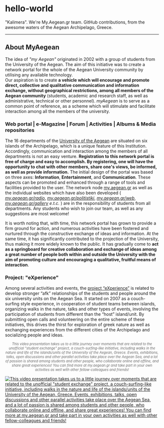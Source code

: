 hello-world
===========

"Kalimera". We're My.Aegean.gr team. GitHub contributions, from the awesome waters of the Aegean Archipelago, Greece.


---------------------------------------

## About MyAegean


<p>The idea of <em>"my Aegean"</em> originated in 2002 with a group of students from the University of the Aegean. The aim of this initiative was to create a network portal for the whole of the Aegean University community by utilising any available technology.<br>Our aspiration is to create <strong>a vehicle which will encourage and promote direct, collective and qualitative communication and information exchange, without geographical restrictions, among all members of the Aegean community</strong> (students, academic and research staff, as well as administrative, technical or other personnel). <em>myAegean</em> is to serve as a common point of reference, as a scheme which will stimulate and facilitate interaction among all the members of the university.</p>

### Web portal | e-Magazine | Forum | Activities | Albums & Media repositories

<p>The 16 departments of the <a target="_blank" href="http://www.aegean.gr/" data-href="http://www.aegean.gr/">University of the Aegean</a> are situated on six islands of the Archipelago, which is a unique feature of this Institution. Accordingly, communication and interaction among the members of all departments is not an easy venture. <strong>Registration to this network portal is free of charge and easy to accomplish. By registering, one will have the opportunity to chat with other members, share one's views, be informed, as well as provide information.</strong> The initial design of the portal was based on three axes: <strong>Information</strong>, <strong>Entertainment</strong>, and <strong>Communication</strong>. These aspects can be promoted and enhanced through a range of tools and facilities provided to the user. The network node <a target="_blank" href="http://my.aegean.gr/" data-href="http://my.aegean.gr/">my.aegean.gr</a> as well as the individual websites which have also been developed ( <a target="_blank" href="http://my.aegean.gr/radio" data-href="http://my.aegean.gr/radio"><em>my.aegean.gr/radio</em></a>, <a target="_blank" href="http://my.aegean.gr/politistiki" data-href="http://my.aegean.gr/politistiki"><em>my.aegean.gr/politistiki</em></a>, <a target="_blank" href="http://my.aegean.gr/web" data-href="http://my.aegean.gr/web"><em>my.aegean.gr/web</em></a>, <a target="_blank" href="http://my.aegean.gr/gallery" data-href="http://my.aegean.gr/gallery"><em>my.aegean.gr/gallery</em></a><em> e.t.c. </em>) are in the responsibility of students from all departments. Any students who wish to join our team, as well as any suggestions are most welcome!</p><p name="2808" class="graf--p"><a id="2808"></a>It is worth noting that, with time, this network portal has grown to provide a firm ground for action, and numerous activities have been fostered and nurtured through the constructive exchange of ideas and information. At the same time, it has significantly contributed to the projection of the University, thus making it more widely known to the public. It has gradually come to <strong>act as a springboard for creative collaboration and exchange of ideas among a great number of people both within and outside the University with the aim of promoting culture and encouraging a qualitative, fruitful means of interaction</strong>.</p>


### Project: "eXperience"


<p>Among several activities and events, the <a target="_blank" href="http://my.aegean.gr/web/myaegean-experience.html" data-href="http://my.aegean.gr/web/myaegean-experience.html">project “eXperience”</a> is related to develop stronger “afk” relationships of the students and people around the six university units on the Aegean Sea. It started on 2007 as a couch-surfing style experience, in cooperation of student teams between islands, organizing walks in the nature, talks and other types of events, involving the participation of students from different than the “host” island/unit. By submitting open calls and volunteering on the entire scheme of these initiatives, this drives the thirst for exploration of greek nature as well as exchanging experiences from the different cities of the Archipelago and socializing people and ideas.</p>


<p align="center" style="font-size: .8em; color: #666;"><caption><em>This video presentation takes us to a little journey over moments that are related to the unofficial "student exchange" project, a couch-surfing-like initiative, including walks in the nature and life of the islands/units of the University of the Aegean, Greece. Events, exhibitions, talks, open discussions and other parallel activities take place over the Aegean Sea, and a lot of passion is shared among students and other people, who collaborate online and offline, and share great experiences! You can find more at my.aegean.gr and take part in your own activities as well with other fellow-colleagues and friends!</em></caption></p>


[![This video presentation takes us to a little journey over moments that are related to the unofficial "student exchange" project, a couch-surfing-like initiative, including walks in the nature and life of the islands/units of the University of the Aegean, Greece. Events, exhibitions, talks, open discussions and other parallel activities take place over the Aegean Sea, and a lot of passion is shared among students and other people, who collaborate online and offline, and share great experiences! You can find more at my.aegean.gr and take part in your own activities as well with other fellow-colleagues and friends!](http://img.youtube.com/vi/HYGDtPIzsxo/0.jpg)](http://www.youtube.com/watch?v=HYGDtPIzsxo)
